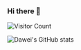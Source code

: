 ### Hi there 👋

![Visitor Count](https://profile-counter.glitch.me/davidliuk/count.svg)

![Dawei's GitHub stats](https://github-readme-stats.vercel.app/api?username=davidliuk&show_icons=true&theme=tokyonight)

<!--
**davidliuk/davidliuk** is a ✨ _special_ ✨ repository because its `README.md` (this file) appears on your GitHub profile.

Here are some ideas to get you started:

- 🔭 I’m currently working on ...
- 🌱 I’m currently learning ...
- 👯 I’m looking to collaborate on ...
- 🤔 I’m looking for help with ...
- 💬 Ask me about ...
- 📫 How to reach me: ...
- 😄 Pronouns: ...
- ⚡ Fun fact: ...
-->
